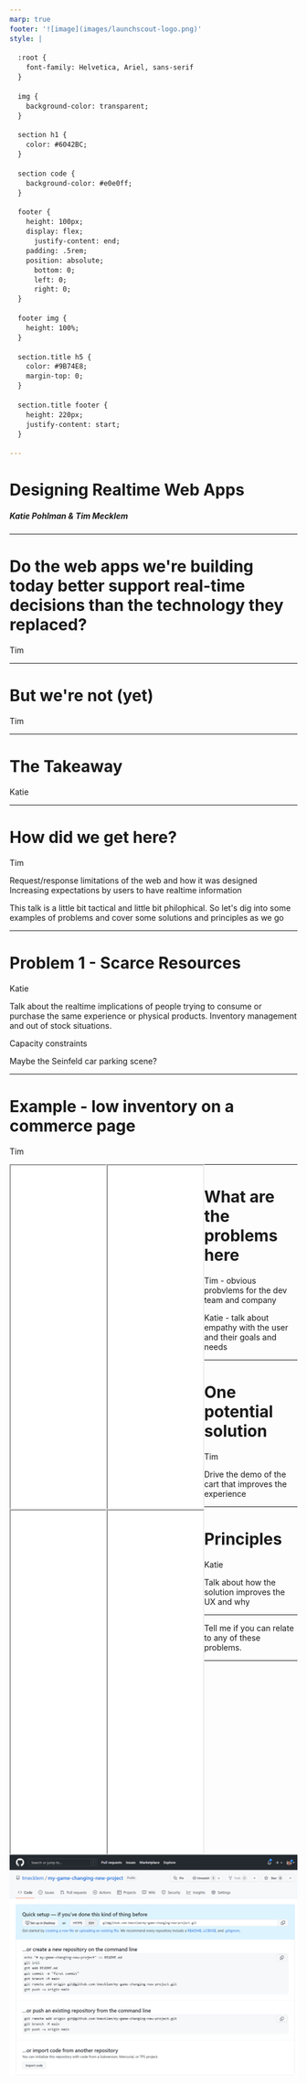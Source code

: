 ```yaml
---
marp: true
footer: '![image](images/launchscout-logo.png)'
style: |

  :root {
    font-family: Helvetica, Ariel, sans-serif
  }

  img {
    background-color: transparent;
  }

  section h1 {
    color: #6042BC;
  }

  section code {
    background-color: #e0e0ff;
  }

  footer {
    height: 100px;
    display: flex;
      justify-content: end;
    padding: .5rem;
    position: absolute;
      bottom: 0;
      left: 0;
      right: 0;
  }

  footer img {
    height: 100%;
  }

  section.title h5 {
    color: #9B74E8;
    margin-top: 0;
  }

  section.title footer {
    height: 220px;
    justify-content: start;
  }

---
```


<!--
_class: 'title'
_footer: '![image](images/launchscout-logo_inverse.png)'
_backgroundColor: #190641
_color: white
-->
# Designing Realtime Web Apps
##### Katie Pohlman & Tim Mecklem

<!-- Test for presenter notes -->

---

# Do the web apps we're building today better support real-time decisions than the technology they replaced?

Tim

<!--
This may be before your time, but there was a day when screens were green and they connected directly to a mainframe that updated information right as it changed. The power of our tools and our practices allow us to craft much better experiences, but we lost something in the transition from green screens to request/response HTTP web apps.
-->

---

# But we're not (yet)

Tim

<!--

Our industry has a good problem. Our languages, frameworks and tooling are more capable than they have ever been at giving people up to the second information. Used appropriately, we can use them to help people make better decisions, ease the experience of buying products, and improve interactions with other people. But as a whole, we've observed that teams are struggling in the execution of applying the former to improve the latter.

-->

---

# The Takeaway

Katie

<!--
When we're talking about delivering information to users in real-time in a way that provides value to them—what information to expose when, how frequently, etc—it's easy to assign that responsibility to the UI/UX designers and move on. But, if there's only one thing you take away from this talk, let it be this. Building modern, trustworthy realtime web applications is not just a design concern. It's not even just a front-end concern. The problems we will describe might feel daunting, but we'll give you some tools and some things to consider when you encounter them.
 -->

<!--
One note: if you are a backend developer listening to this talk, don't tune out to the stuff that seems unrelated to your work. It's not. As we'll demonstrate, we can't meet users' realtime needs without end-to-end solutions.
-->

---

# How did we get here?

Tim

Request/response limitations of the web and how it was designed
Increasing expectations by users to have realtime information

This talk is a little bit tactical and little bit philophical. So let's dig into some examples of problems and cover some solutions and principles as we go


---

# Problem 1 - Scarce Resources

Katie

Talk about the realtime implications of people trying to consume or purchase the same experience or physical products. Inventory management and out of stock situations.

Capacity constraints

Maybe the Seinfeld car parking scene?

---

# Example - low inventory on a commerce page

Tim

<iframe style="display:inline-block;float:left;width:33%;height:600px;"
  src="/commerce/products/scarce-scarf?user_id=11&user_name=Tim" frameBorder="1"></iframe>
<iframe style="display:inline-block;float:left;width:33%;height:600px;"
  src="/commerce/products/scarce-scarf?user_id=12&user_name=Katie" frameBorder="1"></iframe>


---

# What are the problems here

Tim - obvious probvlems for the dev team and company

Katie - talk about empathy with the user and their goals and needs

---

# One potential solution

<iframe style="display:inline-block;float:left;width:33%;height:600px;"
  src="/commerce/better_products/rare-raincoat?user_id=11&user_name=Tim" frameBorder="1"></iframe>
<iframe style="display:inline-block;float:left;width:33%;height:600px;"
  src="/commerce/better_products/rare-raincoat?user_id=12&user_name=Katie" frameBorder="1"></iframe>

Tim

Drive the demo of the cart that improves the experience

---
# Principles

Katie

Talk about how the solution improves the UX and why

---

Tell me if you can relate to any of these problems.

<!--

How many of you have been in the middle of reading a post or an article on the internet in a feed and had some late breaking new information come in and push down the content you were reading?

You're on an ecommerce site, you find an item that you want to buy that's in high demand, and in between the time you add it to your cart and go to checkout, the item has gone out of stock.

-->

---

![](images/github-new-project.png)

<!--

(Tim)

How many of you have made a shiny new project, created a repository for it on GitHub, pushed your code, and then stared blankly at this screen waiting for it to pick up your amazing code only to realize that unlike the rest of GitHub, this page does is not driven by the `git push` command you just ran. Maybe this one's just me, and I'll take an L on that one if so :D.

How about one final developer-centric one. How many of you have used a tool that has a hot-reload feature that supposed to update the browser when you save a file, only it's a Monday and for some reason the file watcher seems to be taking the day off?

-->

